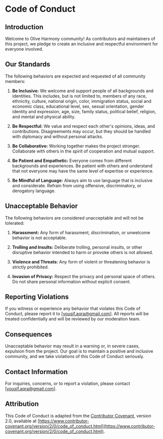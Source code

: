# Code of Conduct

## Introduction

Welcome to Olive Harmony community! As contributors and maintainers of this project, we pledge to create an inclusive and respectful environment for everyone involved.

## Our Standards

The following behaviors are expected and requested of all community members:

1. **Be Inclusive:** We welcome and support people of all backgrounds and identities. This includes, but is not limited to, members of any race, ethnicity, culture, national origin, color, immigration status, social and economic class, educational level, sex, sexual orientation, gender identity and expression, age, size, family status, political belief, religion, and mental and physical ability.

2. **Be Respectful:** We value and respect each other's opinions, ideas, and contributions. Disagreements may occur, but they should be handled with diplomacy and without personal attacks.

3. **Be Collaborative:** Working together makes the project stronger. Collaborate with others in the spirit of cooperation and mutual support.

4. **Be Patient and Empathetic:** Everyone comes from different backgrounds and experiences. Be patient with others and understand that not everyone may have the same level of expertise or experience.

5. **Be Mindful of Language:** Always aim to use language that is inclusive and considerate. Refrain from using offensive, discriminatory, or derogatory language.

## Unacceptable Behavior

The following behaviors are considered unacceptable and will not be tolerated:

1. **Harassment:** Any form of harassment, discrimination, or unwelcome behavior is not acceptable.

2. **Trolling and Insults:** Deliberate trolling, personal insults, or other disruptive behavior intended to harm or provoke others is not allowed.

3. **Violence and Threats:** Any form of violent or threatening behavior is strictly prohibited.

4. **Invasion of Privacy:** Respect the privacy and personal space of others. Do not share personal information without explicit consent.

## Reporting Violations

If you witness or experience any behavior that violates this Code of Conduct, please report it to [yousif.aqra@gmail.com]. All reports will be treated confidentially and will be reviewed by our moderation team.

## Consequences

Unacceptable behavior may result in a warning or, in severe cases, expulsion from the project. Our goal is to maintain a positive and inclusive community, and we take violations of this Code of Conduct seriously.

## Contact Information

For inquiries, concerns, or to report a violation, please contact [yousif.aqra@gmail.com].

## Attribution

This Code of Conduct is adapted from the [Contributor Covenant](https://www.contributor-covenant.org/), version 2.0, available at [https://www.contributor-covenant.org/version/2/0/code_of_conduct.html](https://www.contributor-covenant.org/version/2/0/code_of_conduct.html).
